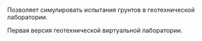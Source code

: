 Позволяет симулировать испытания грунтов в геотехнической лаборатории. 

Первая версия геотехнической виртуальной лаборатории.
